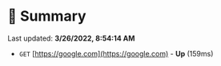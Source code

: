 # 📖 Summary
Last updated: **3/26/2022, 8:54:14 AM**

- `GET` [https://google.com](https://google.com) - **Up** (159ms)
